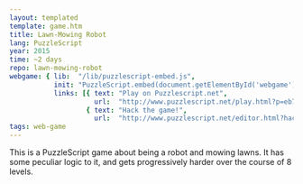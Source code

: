 ```yaml
---
layout: templated
template: game.htm
title: Lawn-Mowing Robot
lang: PuzzleScript
year: 2015
time: ~2 days
repo: lawn-mowing-robot
webgame: { lib:  "/lib/puzzlescript-embed.js",
           init: "PuzzleScript.embed(document.getElementById('webgame'), 'eb71f0b81ecbaf600782', { engine: '/lib/puzzlescript_play_compiled.js' });",
           links: [{ text: "Play on Puzzlescript.net",
                     url:  "http://www.puzzlescript.net/play.html?p=eb71f0b81ecbaf600782" },
                   { text: "Hack the game!",
                     url:  "http://www.puzzlescript.net/editor.html?hack=eb71f0b81ecbaf600782" }] }
tags: web-game
---
```

This is a PuzzleScript game about being a robot and mowing lawns. It has some
peculiar logic to it, and gets progressively harder over the course of 8 levels.

